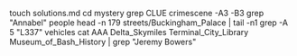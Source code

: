 touch solutions.md
cd mystery
grep CLUE crimescene -A3 -B3
grep "Annabel" people
head -n 179 streets/Buckingham_Palace | tail -n1
grep -A 5 "L337" vehicles
cat AAA Delta_Skymiles Terminal_City_Library Museum_of_Bash_History | grep "Jeremy Bowers"
